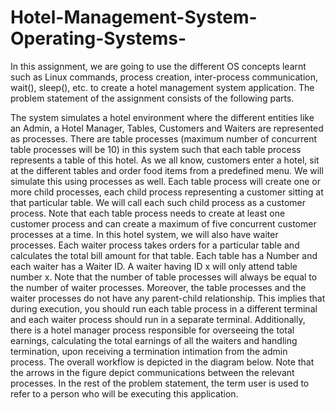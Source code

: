 # Hotel-Management-System-Operating-Systems-
In this assignment, we are going to use the different OS concepts learnt such as Linux commands, process creation, inter-process communication, wait(), sleep(), etc. to create a hotel management system application. The problem statement of the assignment consists of the following parts.

The system simulates a hotel environment where the different entities like an Admin, a Hotel Manager, Tables, Customers and Waiters are represented as processes. There are table processes (maximum number of concurrent table processes will be 10) in this system such that each table process represents a table of this hotel. As we all know, customers enter a hotel, sit at the different tables and order food items from a predefined menu. We will simulate this using processes as well. Each table process will create one or more child processes, each child process representing a customer sitting at that particular table. We will call each such child process as a customer process. Note that each table process needs to create at least one customer process and can create a maximum of five concurrent customer processes at a time. In this hotel system, we will also have waiter processes. Each waiter process takes orders for a particular table and calculates the total bill amount for that table. Each table has a Number and each waiter has a Waiter ID. A waiter having ID x will only attend table number x. Note that the number of table processes will always be equal to the number of waiter processes. Moreover, the table processes and the waiter processes do not have any parent-child relationship. This implies that during execution, you should run each table process in a different terminal and each waiter process should run in a separate terminal. Additionally, there is a hotel manager process responsible for overseeing the total earnings, calculating the total earnings of all the waiters and handling termination, upon receiving a termination intimation from the admin process. The overall workflow is depicted in the diagram below. Note that the arrows in the figure depict communications between the relevant processes. In the rest of the problem statement, the term user is used to refer to a person who will be executing this application.
